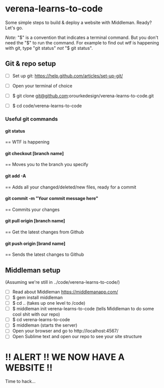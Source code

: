 # verena-learns-to-code

Some simple steps to build & deploy a website with Middleman. Ready? Let's go.

*Note:* "$" is a convention that indicates a terminal command. But you don't need the "$"  to run the command. For example to find out wtf is happening with git, type "git status" *not* "$ git status".

## Git & repo setup
- [ ] Set up git: https://help.github.com/articles/set-up-git/
- [ ] Open your terminal of choice
- [ ] $ git clone git@github.com:orourkedesign/verena-learns-to-code.git
- [ ] $ cd code/verena-learns-to-code


### Useful git commands

#### git status
== WTF is happening

#### git checkout [branch name]
== Moves you to the branch you specify

#### git add -A
== Adds all your changed/deleted/new files, ready for a commit

#### git commit -m "Your commit message here"
== Commits your changes

#### git pull origin [branch name]
== Get the latest changes from Github

#### git push origin [brand name]
== Sends the latest changes to Github

## Middleman setup
(Assuming we're still in ../code/verena-learns-to-code/)
- [ ] Read about Middleman https://middlemanapp.com/
- [ ] $ gem install middleman
- [ ] $ cd .. (takes up one level to /code)
- [ ] $ middleman init verena-learns-to-code (tells Middleman to do some cool shit with our repo)
- [ ] $ cd verena-learns-to-code
- [ ] $ middleman (starts the server)
- [ ] Open your browser and go to http://localhost:4567/
- [ ] Open Sublime text and open our repo to see your site structure

# !! ALERT !! WE NOW HAVE A WEBSITE !!

Time to hack...
